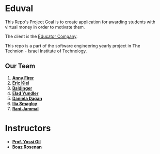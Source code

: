 # Eduval

This Repo's Project Goal is to create application for awarding students with virtual money in order to motivate them.

The client is the [Educator Company](http://www.lyceum.co.il/he).


This repo is a part of the software engineering yearly project in The Technion - Israel Institute of Technology.



	
## Our Team
1. [**Anny Firer** ](https://github.com/anny234)
2. [**Eric Kiel** ](https://github.com/eric-K1)
3. [**Baldinger** ](https://github.com/yanivbaldi)
4. [**Elad Yundler** ](https://github.com/eladyundler)
5. [**Daniela Dagan** ](https://github.com/DanielaDii)
6. [**Ilia Smagloy** ](https://github.com/IliaSmagloy)
7. [**Rani Jammal** ](https://github.com/IliaSmagloy)



# Instructors
* [**Prof. Yossi Gil** ](https://github.com/yossigil/)
* [**Boaz Rosenan** ](https://github.com/brosenan)
